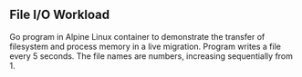 ## File I/O Workload
Go program in Alpine Linux container to demonstrate the transfer of filesystem and process memory in a live migration. Program writes a file every 5 seconds. The file names are numbers, increasing sequentially from 1.